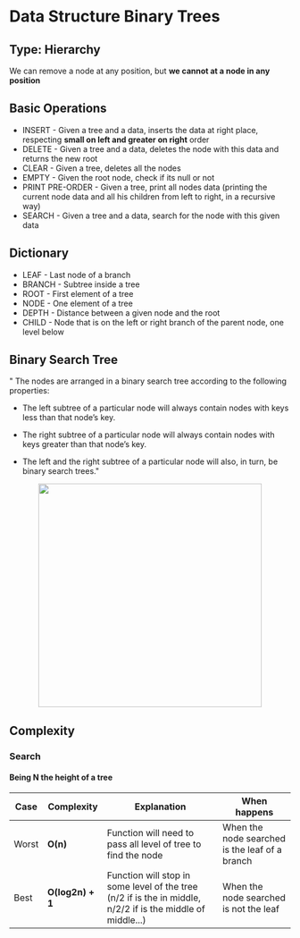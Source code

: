 # Data Structure Binary Trees

## Type: Hierarchy
We can remove a node at any position, but **we cannot at a node in any position**

## Basic Operations
- INSERT - Given a tree and a data, inserts the data at right place, respecting **small on left and greater on right** order
- DELETE - Given a tree and a data, deletes the node with this data and returns the new root
- CLEAR - Given a tree, deletes all the nodes
- EMPTY - Given the root node, check if its null or not
- PRINT PRE-ORDER - Given a tree, print all nodes data (printing the current node data and all his children from left to right, in a recursive way)
- SEARCH - Given a tree and a data, search for the node with this given data

## Dictionary
- LEAF - Last node of a branch
- BRANCH - Subtree inside a tree
- ROOT - First element of a tree
- NODE - One element of a tree
- DEPTH - Distance between a given node and the root
- CHILD - Node that is on the left or right branch of the parent node, one level below 

## Binary Search Tree
" The nodes are arranged in a binary search tree according to the following properties:

- The left subtree of a particular node will always contain nodes with keys less than that node’s key.

- The right subtree of a particular node will always contain nodes with keys greater than that node’s key.

- The left and the right subtree of a particular node will also, in turn, be binary search trees."

<p align="center"><img src="https://media.geeksforgeeks.org/wp-content/cdn-uploads/Diagram1.png" width="400px"/></p>

## Complexity

### Search

#### Being N the height of a tree

Case | Complexity | Explanation | When happens
--- | --- | --- | --- |
Worst |  **O(n)** | Function will need to pass all level of tree to find the node | When the node searched is the leaf of a branch
Best | **O(log2n) + 1** | Function will stop in some level of the tree (n/2 if is the in middle, n/2/2 if is the middle of middle...)| When the node searched is not the leaf